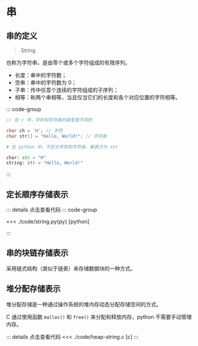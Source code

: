 # 串

## 串的定义

> String

也称为字符串，是由零个或多个字符组成的有限序列。

- 长度：串中的字符数；
- 空串：串中的字符数为 0；
- 子串：传中任意个连续的字符组成的子序列；
- 相等：称两个串相等，当且仅当它们的长度和各个对应位置的字符相等。

::: code-group

```c
// 在 c 中，字符和字符串的类型是不同的

char ch = 'H'; // 字符
char str[] = "Hello, World!"; // 字符串
```

```python
# 在 python 中，不区分字符和字符串，都表示为 str

char: str = "H"
string: str = "Hello, World!"
```
:::

## 定长顺序存储表示

::: details 点击查看代码
::: code-group

<<< ./code/string.py{py} [python]

:::

## 串的块链存储表示

采用链式结构（类似于链表）来存储数据块的一种方式。

## 堆分配存储表示

堆分配存储是一种通过操作系统的堆内存动态分配存储空间的方式。

C 通过使用函数 `malloc()` 和 `free()` 来分配和释放内存，python 不需要手动管理内存。

::: details 点击查看代码
<<< ./code/heap-string.c [c]
:::
